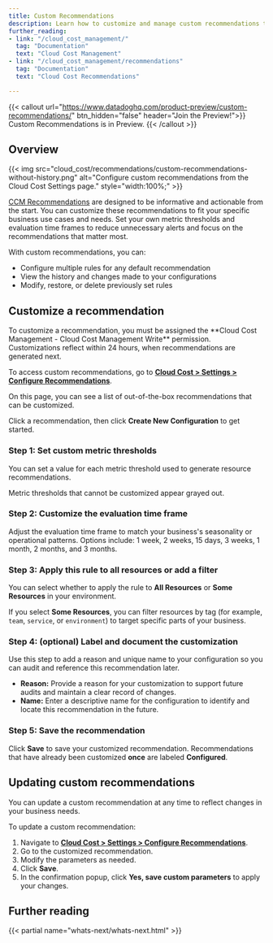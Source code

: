 ```yaml
---
title: Custom Recommendations
description: Learn how to customize and manage custom recommendations to fit your business needs.
further_reading:
- link: "/cloud_cost_management/"
  tag: "Documentation"
  text: "Cloud Cost Management"
- link: "/cloud_cost_management/recommendations"
  tag: "Documentation"
  text: "Cloud Cost Recommendations"

---
```


{{< callout url="https://www.datadoghq.com/product-preview/custom-recommendations/" btn_hidden="false" header="Join the Preview!">}}
  Custom Recommendations is in Preview.
{{< /callout >}}

## Overview

{{< img src="cloud_cost/recommendations/custom-recommendations-without-history.png" alt="Configure custom recommendations from the Cloud Cost Settings page." style="width:100%;" >}}

[CCM Recommendations][1] are designed to be informative and actionable from the start. You can customize these recommendations to fit your specific business use cases and needs. Set your own metric thresholds and evaluation time frames to reduce unnecessary alerts and focus on the recommendations that matter most.

With custom recommendations, you can:
- Configure multiple rules for any default recommendation
- View the history and changes made to your configurations
- Modify, restore, or delete previously set rules
  
## Customize a recommendation

<div class="alert alert-warning">To customize a recommendation, you must be assigned the **Cloud Cost Management - Cloud Cost Management Write** permission. </div>

<div class="alert alert-info">Customizations reflect within 24 hours, when recommendations are generated next.</div>

To access custom recommendations, go to [**Cloud Cost > Settings > Configure Recommendations**][2].

On this page, you can see a list of out-of-the-box recommendations that can be customized.

Click a recommendation, then click **Create New Configuration** to get started.

### Step 1: Set custom metric thresholds

You can set a value for each metric threshold used to generate resource recommendations.

Metric thresholds that cannot be customized appear grayed out.

### Step 2: Customize the evaluation time frame

Adjust the evaluation time frame to match your business's seasonality or operational patterns. Options include: 1 week, 2 weeks, 15 days, 3 weeks, 1 month, 2 months, and 3 months.

### Step 3: Apply this rule to all resources or add a filter

You can select whether to apply the rule to **All Resources** or **Some Resources** in your environment.

If you select **Some Resources**, you can filter resources by tag (for example, `team`, `service`, or `environment`) to target specific parts of your business.

### Step 4: (optional) Label and document the customization

Use this step to add a reason and unique name to your configuration so you can audit and reference this recommendation later.

- **Reason:** Provide a reason for your customization to support future audits and maintain a clear record of changes.
- **Name:** Enter a descriptive name for the configuration to identify and locate this recommendation in the future.

### Step 5: Save the recommendation

Click **Save** to save your customized recommendation. Recommendations that have already been customized **once** are labeled **Configured**.

## Updating custom recommendations

You can update a custom recommendation at any time to reflect changes in your business needs.

To update a custom recommendation:

1. Navigate to [**Cloud Cost > Settings > Configure Recommendations**][2].
2. Go to the customized recommendation.
3. Modify the parameters as needed.
4. Click **Save**.
5. In the confirmation popup, click **Yes, save custom parameters** to apply your changes.

## Further reading
{{< partial name="whats-next/whats-next.html" >}}

[1]: /cloud_cost_management/recommendations/
[2]: https://app.datadoghq.com/cost/settings/configure-recommendations
